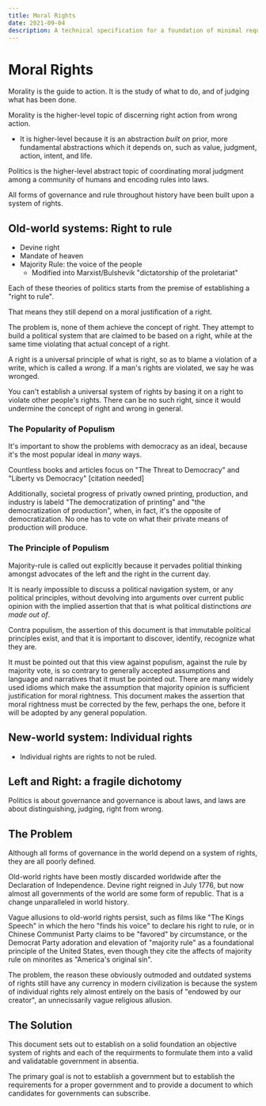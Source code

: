```yaml
---
title: Moral Rights
date: 2021-09-04
description: A technical specification for a foundation of minimal requirements of government
---
```

# Moral Rights

Morality is the guide to action. It is the study of what to do, and of judging what has been done.

Morality is the higher-level topic of discerning right action from wrong action.

* It is higher-level because it is an abstraction _built on_ prior, more fundamental abstractions which it depends on, such as value, judgment, action, intent, and life.

Politics is the higher-level abstract topic of coordinating moral judgment among a community of humans and encoding rules into laws.

All forms of governance and rule throughout history have been built upon a system of rights.

## Old-world systems: Right to rule

- Devine right
- Mandate of heaven
- Majority Rule: the voice of the people
    - Modified into Marxist/Bulshevik "dictatorship of the proletariat"

Each of these theories of politics starts from the premise of establishing a "right to rule".

That means they still depend on a moral justification of a right.

The problem is, none of them achieve the concept of right. They attempt to build a political system that are claimed to be based on a right, while at the same time violating that actual concept of a right.

A right is a universal principle of what is right, so as to blame a violation of a write, which is called a _wrong_. If a man's rights are violated, we say he was wronged.

You can't establish a universal system of rights by basing it on a right to violate other people's rights. There can be no such right, since it would undermine the concept of right and wrong in general.

### The Popularity of Populism

It's important to show the problems with democracy as an ideal, because it's the most popular ideal in _many_ ways.

Countless books and articles focus on "The Threat to Democracy" and "Liberty vs Democracy" [citation needed]

Additionally, societal progress of privatly owned printing, production, and industry is labeld "The democratization of printing" and "the democratization of production", when, in fact, it's the opposite of democratization. No one has to vote on what their private means of production will produce.

### The Principle of Populism

Majority-rule is called out explicitly because it pervades politial thinking amongst advocates of the left and the right in the current day.

It is nearly impossible to discuss a political navigation system, or any political principles, without devolving into arguments over current public opinion with the implied assertion that that is what political distinctions _are made out of_.

Contra populism, the assertion of this document is that immutable political principles exist, and that it is important to discover, identify, recognize what they are.

It must be pointed out that this view against populism, against the rule by majority vote, is so contrary to generally accepted assumptions and language and narratives that it must be pointed out. There are many widely used idioms which make the assumption that majority opinion is sufficient justification for moral rightness. This document makes the assertion that moral rightness must be corrected by the few, perhaps the one, before it will be adopted by any general population.


## New-world system: Individual rights

- Individual rights are rights to not be ruled.

## Left and Right: a fragile dichotomy

Politics is about governance and governance is about laws, and laws are about distinguishing, judging, right from wrong.

## The Problem

Although all forms of governance in the world depend on a system of rights, they are all poorly defined.

Old-world rights have been mostly discarded worldwide after the Declaration of Independence. Devine right reigned in July 1776, but now almost all governments of the world are some form of republic. That is a change unparalleled in world history.

Vague allusions to old-world rights persist, such as films like "The Kings Speech" in which the hero "finds his voice" to declare his right to rule, or in Chinese Communist Party claims to be "favored" by circumstance, or the Democrat Party adoration and elevation of "majority rule" as a foundational principle of the United States, even though they cite the affects of majority rule on minorites as "America's original sin".

The problem, the reason these obviously outmoded and outdated systems of rights still have any currency in modern civilization is because the system of individual rights rely almost entirely on the basis of "endowed by our creator", an unnecissarily vague religious allusion.

## The Solution

This document sets out to establish on a solid foundation an objective system of rights and each of the requirments to formulate them into a valid and validatable government in absentia.

The primary goal is not to establish a government but to establish the requirements for a proper government and to provide a document to which candidates for governments can subscribe.

